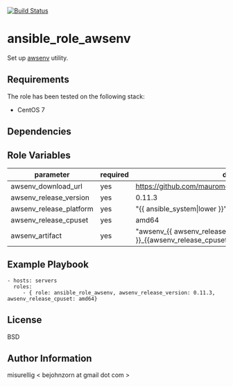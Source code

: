 [![Build Status](https://travis-ci.org/misurellig/ansible_role_awsenv.svg?branch=master)](https://travis-ci.org/misurellig/ansible_role_awsenv)

ansible_role_awsenv
=========

Set up [awsenv](https://github.com/mauromedda/awsenv) utility.


Requirements
------------

The role has been tested on the following stack:

  * CentOS 7

Dependencies
------------


Role Variables
--------------

| parameter               | required | default                                                          |  
| ---------               | -------- | -------                                                          |
| awsenv_download_url     | yes      | https://github.com/mauromedda/awsenv/releases/download           |
| awsenv_release_version  | yes      | 0.11.3                                                           |    
| awsenv_release_platform | yes      | "{{ ansible_system\|lower }}"                                     |     
| awsenv_release_cpuset   | yes      | amd64                                                            |
| awsenv_artifact         | yes      | "awsenv_{{ awsenv_release_platform }}_{{awsenv_release_cpuset}}" |


Example Playbook
----------------

    - hosts: servers
      roles:
         - { role: ansible_role_awsenv, awsenv_release_version: 0.11.3,  awsenv_release_cpuset: amd64}

License
-------

BSD

Author Information
------------------

misurellig < bejohnzorn at gmail dot com >
